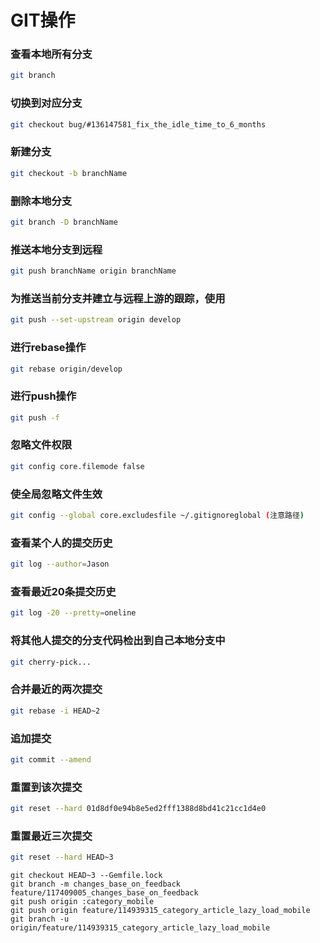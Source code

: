 # GIT操作
### 查看本地所有分支
```sh
git branch
```
### 切换到对应分支
```sh
git checkout bug/#136147581_fix_the_idle_time_to_6_months
```

### 新建分支
```sh
git checkout -b branchName
```

### 删除本地分支
```sh
git branch -D branchName
```

### 推送本地分支到远程
```sh
git push branchName origin branchName
```

### 为推送当前分支并建立与远程上游的跟踪，使用
```sh
git push --set-upstream origin develop
```

### 进行rebase操作
```sh
git rebase origin/develop
```
### 进行push操作
```sh
git push -f
```
### 忽略文件权限 ###
``` sh
git config core.filemode false
```
### 使全局忽略文件生效 ###
``` sh
git config --global core.excludesfile ~/.gitignoreglobal (注意路径)
```
### 查看某个人的提交历史 ###
``` sh
git log --author=Jason
```
### 查看最近20条提交历史 ###
``` sh
git log -20 --pretty=oneline
```

### 将其他人提交的分支代码检出到自己本地分支中 ###
``` sh
git cherry-pick...
```
### 合并最近的两次提交 ###
``` sh
git rebase -i HEAD~2
```

### 追加提交 ###
``` sh
git commit --amend
```

### 重置到该次提交 ###
``` sh
git reset --hard 01d8df0e94b8e5ed2fff1388d8bd41c21cc1d4e0
```

### 重置最近三次提交 ###
``` sh
git reset --hard HEAD~3
```

    git checkout HEAD~3 --Gemfile.lock
    git branch -m changes_base_on_feedback feature/117409005_changes_base_on_feedback
    git push origin :category_mobile
    git push origin feature/114939315_category_article_lazy_load_mobile
    git branch -u origin/feature/114939315_category_article_lazy_load_mobile
